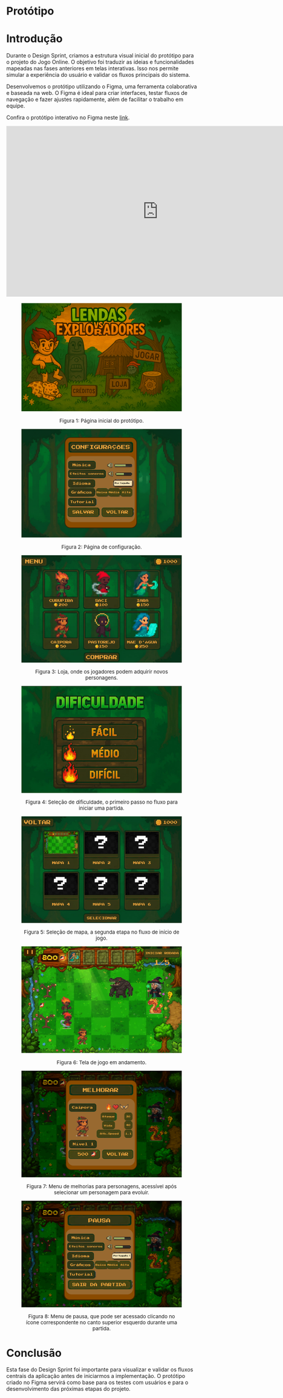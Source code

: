 # Protótipo

# Introdução

Durante o Design Sprint, criamos a estrutura visual inicial do protótipo para o projeto do Jogo Online. O objetivo foi traduzir as ideias e funcionalidades mapeadas nas fases anteriores em telas interativas. Isso nos permite simular a experiência do usuário e validar os fluxos principais do sistema.

Desenvolvemos o protótipo utilizando o Figma, uma ferramenta colaborativa e baseada na web. O Figma é ideal para criar interfaces, testar fluxos de navegação e fazer ajustes rapidamente, além de facilitar o trabalho em equipe.

Confira o protótipo interativo no Figma neste [link](www.figma.com/proto/aliUOnJYHF1sKUYTb60QPp/Protótipo-ArqDsw?node-id=0-1&p=f&t=pYwq7iEAo1jgRTKy-0&scaling=min-zoom&content-scaling=fixed&page-id=0%3A1&starting-point-node-id=125%3A8).

<iframe style="border: 1px solid rgba(0, 0, 0, 0.1);" width="800" height="450" src="https://embed.figma.com/proto/aliUOnJYHF1sKUYTb60QPp/Prot%C3%B3tipo---ArqDsw?node-id=125-8&p=f&scaling=min-zoom&content-scaling=fixed&page-id=0%3A1&starting-point-node-id=125%3A8&embed-host=share" allowfullscreen></iframe>



<figure style="text-align: center;">
    <img src="../../assets/prototipo/home.png" alt="Página do protótipo" style="max-width: 100%;">
    <figcaption>
        <p style="text-align: center; font-size: 10pt;">
            Figura 1: Página inicial do protótipo.
        </p>
    </figcaption>
</figure>

<figure style="text-align: center;">
    <img src="../../assets/prototipo/config.png" alt="Página do protótipo" style="max-width: 100%;">
    <figcaption>
        <p style="text-align: center; font-size: 10pt;">
            Figura 2: Página de configuração.
        </p>
    </figcaption>
</figure>

<figure style="text-align: center;">
    <img src="../../assets/prototipo/loja.png" alt="Página do protótipo" style="max-width: 100%;">
    <figcaption>
        <p style="text-align: center; font-size: 10pt;">
            Figura 3: Loja, onde os jogadores podem adquirir novos personagens.
        </p>
    </figcaption>
</figure>

<figure style="text-align: center;">
    <img src="../../assets/prototipo/dificuldade.png" alt="Rich Picture V1" style="max-width: 100%;">
    <figcaption>
        <p style="text-align: center; font-size: 10pt;">
            Figura 4: Seleção de dificuldade, o primeiro passo no fluxo para iniciar uma partida.
        </p>
    </figcaption>
</figure>

<figure style="text-align: center;">
    <img src="../../assets/prototipo/mapa.png" alt="Rich Picture V1" style="max-width: 100%;">
    <figcaption>
        <p style="text-align: center; font-size: 10pt;">
            Figura 5: Seleção de mapa, a segunda etapa no fluxo de início de jogo.
        </p>
    </figcaption>
</figure>


<figure style="text-align: center;">
    <img src="../../assets/prototipo/partida.png" alt="Rich Picture V1" style="max-width: 100%;">
    <figcaption>
        <p style="text-align: center; font-size: 10pt;">
            Figura 6: Tela de jogo em andamento.
        </p>
    </figcaption>
</figure>

<figure style="text-align: center;">
    <img src="../../assets/prototipo/melhoria.png" alt="Rich Picture V1" style="max-width: 100%;">
    <figcaption>
        <p style="text-align: center; font-size: 10pt;">
            Figura 7: Menu de melhorias para personagens, acessível após selecionar um personagem para evoluir.
        </p>
    </figcaption>
</figure>

<figure style="text-align: center;">
    <img src="../../assets/prototipo/pause.png" alt="Rich Picture V1" style="max-width: 100%;">
    <figcaption>
        <p style="text-align: center; font-size: 10pt;">
            Figura 8: Menu de pausa, que pode ser acessado clicando no ícone correspondente no canto superior esquerdo durante uma partida.
        </p>
    </figcaption>
</figure>


# Conclusão

Esta fase do Design Sprint foi importante para visualizar e validar os fluxos centrais da aplicação antes de iniciarmos a implementação. O protótipo criado no Figma servirá como base para os testes com usuários e para o desenvolvimento das próximas etapas do projeto.